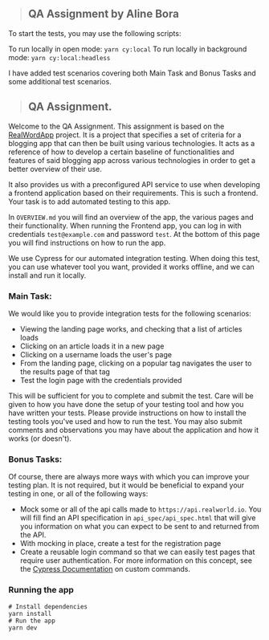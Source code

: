 > ## QA Assignment by Aline Bora
To start the tests, you may use the following scripts:

To run locally in open mode: ```yarn cy:local```
To run locally in background mode: ```yarn cy:local:headless```

I have added test scenarios covering both Main Task and Bonus Tasks and some additional test scenarios.

> ## QA Assignment.

Welcome to the QA Assignment. This assignment is based on the [RealWordApp](https://github.com/gothinkster/realworld) project. It is a project that specifies a set of criteria for a blogging app that can then be built using various technologies. It acts as a reference of how to develop a certain baseline of functionalities and features of said blogging app across various technologies in order to get a better overview of their use.

It also provides us with a preconfigured API service to use when developing a frontend application based on their requirements. This is such a frontend. Your task is to add automated testing to this app. 

In `OVERVIEW.md` you will find an overview of the app, the various pages and their functionality. When running the Frontend app, you can log in with credentials `test@example.com` and password `test`. At the bottom of this page you will find instructions on how to run the app.

We use Cypress for our automated integration testing. When doing this test, you can use whatever tool you want, provided it works offline, and we can install and run it locally.

### Main Task:

We would like you to provide integration tests for the following scenarios:

- Viewing the landing page works, and checking that a list of articles loads
- Clicking on an article loads it in a new page
- Clicking on a username loads the user's page
- From the landing page, clicking on a popular tag navigates the user to the results page of that tag
- Test the login page with the credentials provided

This will be sufficient for you to complete and submit the test. Care will be given to how you have done the setup of your testing tool and how you have written your tests. Please provide instructions on how to install the testing tools you've used and how to run the test. 
You may also submit comments and observations you may have about the application and how it works (or doesn't).

### Bonus Tasks:

Of course, there are always more ways with which you can improve your testing plan. It is not required, but it would be beneficial to expand your testing in one, or all of the following ways:

- Mock some or all of the api calls made to `https://api.realworld.io`. You will fill find an API specification in `api_spec/api_spec.html` that will give you information on what you can expect to be sent to and returned from the API.
- With mocking in place, create a test for the registration page
- Create a reusable login command so that we can easily test pages that require user authentication. For more information on this concept, see the [Cypress Documentation](https://docs.cypress.io/api/cypress-api/custom-commands#Syntax) on custom commands. 

### Running the app

```
# Install dependencies
yarn install
# Run the app
yarn dev
```
